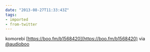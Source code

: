 ```yaml
---
date: "2013-08-27T11:33:43Z"
tags:
- imported
- from-twitter
---
```

komorebi [https://boo.fm/b1568420](https://boo.fm/b1568420) via [@audioboo](https://twitter.com/audioboo)
